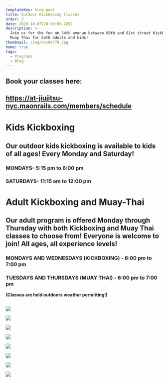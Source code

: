 ```yaml
---
templateKey: blog-post
title: Outdoor Kickboxing Classes
order: 2
date: 2020-10-07T20:30:05.220Z
description: >-
  Join us for the fun on 34th avenue between 80th and 81st street Kickboxing and
  Muay Thai for both adults and kids! 
thumbnail: /img/dsc08770.jpg
home: true
tags:
  - Programs
  - Blog
---
```

## Book your classes here:

## <https://at-jiujitsu-nyc.maonrails.com/members/schedule>

# Kids Kickboxing

## Our outdoor kids kickboxing is available to kids of all ages! Every Monday and Saturday!

### MONDAYS- 5:15 pm to 6:00 pm

### SATURDAYS- 11:15 am to 12:00 pm

# Adult Kickboxing and Muay-Thai

## Our adult program is offered Monday through Thursday with both Kickboxing and Muay Thai classes to choose from! Everyone is welcome to join! All ages, all experience levels!

### MONDAYS AND WEDNESDAYS (KICKBOXING) - 6:00 pm to 7:00 pm

### TUESDAYS AND THURSDAYS (MUAY THAI) - 6:00 pm to 7:00 pm

**(Classes are held outdoors weather permitting!)** 

![]()

![](/img/dsc08151.jpg)

![](/img/img_5802.jpg)

![](/img/dsc08761.jpg)

![](/img/img_5804.jpg)

![](/img/dsc08199.jpg)

![](/img/dsc08676.jpg)

![](/img/dsc08591.jpg)

![](/img/dsc08488.jpg)
